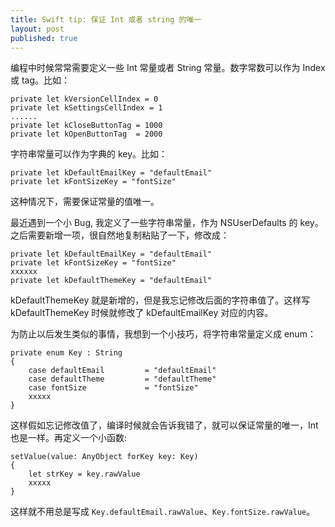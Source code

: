 ```yaml
---
title: Swift tip: 保证 Int 或者 string 的唯一
layout: post
published: true
---
```


编程中时候常常需要定义一些 Int 常量或者 String 常量。数字常数可以作为 Index 或 tag。比如：

	private let kVersionCellIndex = 0
	private let kSettingsCellIndex = 1
	......
	private let kCloseButtonTag = 1000
	private let kOpenButtonTag  = 2000
	
字符串常量可以作为字典的 key。比如：

	private let kDefaultEmailKey = "defaultEmail"
	private let kFontSizeKey = "fontSize"
	
这种情况下，需要保证常量的值唯一。

最近遇到一个小 Bug, 我定义了一些字符串常量，作为 NSUserDefaults 的 key。之后需要新增一项，很自然地复制粘贴了一下，修改成：

	private let kDefaultEmailKey = "defaultEmail"
	private let kFontSizeKey = "fontSize"
	xxxxxx
	private let kDefaultThemeKey = "defaultEmail"
	
kDefaultThemeKey 就是新增的，但是我忘记修改后面的字符串值了。这样写 kDefaultThemeKey 时候就修改了 kDefaultEmailKey 对应的内容。

为防止以后发生类似的事情，我想到一个小技巧，将字符串常量定义成 enum：

	private enum Key : String
	{
	    case defaultEmail         = "defaultEmail"
	    case defaultTheme         = "defaultTheme"
	    case fontSize             = "fontSize"
	    xxxxx
	}
	
这样假如忘记修改值了，编译时候就会告诉我错了，就可以保证常量的唯一，Int 也是一样。再定义一个小函数:

	setValue(value: AnyObject forKey key: Key)
	{
		let strKey = key.rawValue
		xxxxx
	}

这样就不用总是写成 `Key.defaultEmail.rawValue`、`Key.fontSize.rawValue`。

